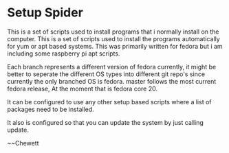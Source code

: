 Setup Spider
============

This is a set of scripts used to install programs that i normally install on
the computer. This is a set of scripts used to install the programs
automatically for yum or apt based systems. This was primarily written for
fedora but i am including some raspberry pi apt scripts.

Each branch represents a different version of fedora currently, it might be
better to seperate the different OS types into different git repo's since
currently the only branched OS is fedora. master follows the most current
fedora release, At the moment that is fedora core 20.

It can be configured to use any other setup based scripts where a list of
packages need to be installed.

It also is configured so that you can update the system by just calling update.

~~Chewett
